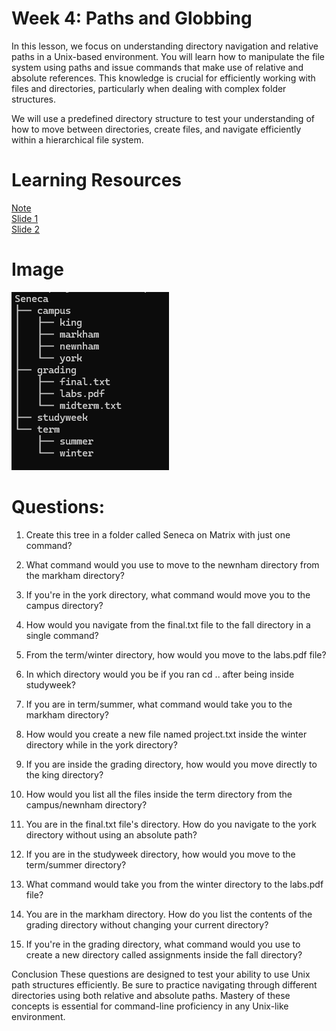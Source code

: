 # Week 4: Paths and Globbing
In this lesson, we focus on understanding directory navigation and relative paths in a Unix-based environment. You will learn how to manipulate the file system using paths and issue commands that make use of relative and absolute references. This knowledge is crucial for efficiently working with files and directories, particularly when dealing with complex folder structures.

We will use a predefined directory structure to test your understanding of how to move between directories, create files, and navigate efficiently within a hierarchical file system.

# Learning Resources
[Note](https://jmcarman.github.io/OPS145/weekly-schedule)
<br>
[Slide 1](https://docs.google.com/presentation/d/e/2PACX-1vQs4X6Z9PkFW023Fw-oyb_vB1M_AltaJO5DTjxffKxQW42vlM1xMxjQCByPJM9qyuHA9-9JWkT51q8a/pub?start=false&loop=false&delayms=3000&slide=id.p1)
<br>
[Slide 2](https://docs.google.com/presentation/d/e/2PACX-1vQA9PNLXGvjMBZpDCXAaUAhCJ11WZK5IBkMEWCYQzST7QpFECnnIRP9AYVJZdAhVpbmqnIB4TsZ3SOa/pub?start=false&loop=false&delayms=3000&slide=id.p1)

# Image
![tree](https://github.com/Colin-Stark/SLG/blob/main/ops145/Week%204%20-%20paths%20and%20globbing/Screenshot%202024-09-25%20105851.png)

# Questions:
1. Create this tree in a folder called Seneca on Matrix with just one command?

2. What command would you use to move to the newnham directory from the markham directory?

3. If you're in the york directory, what command would move you to the campus directory?

4. How would you navigate from the final.txt file to the fall directory in a single command?

5. From the term/winter directory, how would you move to the labs.pdf file?

6. In which directory would you be if you ran cd .. after being inside studyweek?

7. If you are in term/summer, what command would take you to the markham directory?

8. How would you create a new file named project.txt inside the winter directory while in the york directory?

9. If you are inside the grading directory, how would you move directly to the king directory?

10. How would you list all the files inside the term directory from the campus/newnham directory?

11. You are in the final.txt file's directory. How do you navigate to the york directory without using an absolute path?

12. If you are in the studyweek directory, how would you move to the term/summer directory?

13. What command would take you from the winter directory to the labs.pdf file?

14. You are in the markham directory. How do you list the contents of the grading directory without changing your current directory?

15. If you're in the grading directory, what command would you use to create a new directory called assignments inside the fall directory?

Conclusion
These questions are designed to test your ability to use Unix path structures efficiently. Be sure to practice navigating through different directories using both relative and absolute paths. Mastery of these concepts is essential for command-line proficiency in any Unix-like environment.
